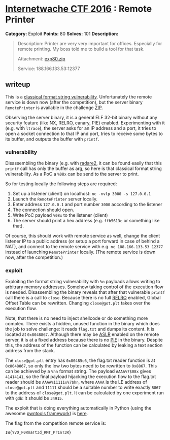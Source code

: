 # [Internetwache CTF 2016](https://ctf.internetwache.org/) : Remote Printer

**Category:** Exploit
**Points:** 80
**Solves:** 101
**Description:**

> Description: Printer are very very important for offices. Especially for remote printing. My boss told me to build a tool for that task.
>
>
> Attachment: [exp80.zip](./exp80.zip)
>
>
> Service: 188.166.133.53:12377


## writeup

This is a [classical format string vulnerability](https://crypto.stanford.edu/cs155old/cs155-spring08/papers/formatstring-1.2.pdf).
Unfortunately the remote service is down now (after the competition),
but the server binary `RemotePrinter` is available in the
challenge [ZIP](./exp80.zip).

Observing the server binary, it is a general ELF 32-bit binary without
any security feature (like NX, RELRO, canary, PIE) enabled.
Experimenting with it (e.g. with `ltrace`), the server
asks for an IP address and a port, it tries to open a socket
connection to that IP and port, tries to receive some bytes to its
buffer, and outputs the buffer with `printf`.

### vulnerability

Disassembling the binary (e.g. with
[radare2](https://github.com/radare/radare2),
it can be found easily that this `printf` call has only the
buffer as arg, so here is that classical format string vulnerability.
As a PoC a `%08x` can be send to the server to print.

So for testing locally the following steps are required:

1. Set up a listener (client) on localhost: `nc -nvlp 3000 -s 127.0.0.1`
2. Launch the `RemotePrinter` server locally.
3. Enter address `127.0.0.1` and port number `3000` according to the listener
4. The connection should open.
5. Write PoC payload `%08x` to the listener (client)
6. The server should print a hex address (e.g. `ffb5613c` or something like that).

Of course, this should work with remote service as well, change
the client listener IP to a public address (or setup a port forward
in case of behind a NAT), and connect to the remote service
with e.g. `nc 188.166.133.53 12377` instead of launching `RemotePrinter`
locally. (The remote service is down now, after the competition.)

### exploit

Exploiting the format string vulnerability with `%n` payloads allows
writing to arbitrary memory addresses. Somehow taking control of the
execution flow is needed. Disassembling the binary reveals that
after that vulnerable `printf` call there is a call to `close`.
Because there is no full
[RELRO](http://tk-blog.blogspot.hu/2009/02/relro-not-so-well-known-memory.html)
enabled, Global Offset Table can
be rewritten. Changing `close@got.plt` takes over the execution flow.

Note, that there is no need to inject shellcode or do something
more complex. There exists a hidden, unused function in the binary
which does the job to solve challenge: it reads `flag.txt` and
dumps its content. It is located at `0x8048867`. Although there
may be
[ASLR](https://en.wikipedia.org/wiki/Address_space_layout_randomization)
enabled on the remote server, it is at a fixed address
because there is no
[PIE](https://en.wikipedia.org/wiki/Position-independent_code)
in the binary. Despite this, the address
of the function can be calculated by leaking a text section address
from the stack.

The `close@got.plt` entry has `0x80485c6`, the flag.txt reader
function is at `0x8048867`, so only the low two bytes need to
be rewritten to `0x8867`. This can be achieved by a `%hn` format
string. The payload `AAAA%7$08x` gives `41414141`, so the
final payload hijacking the execution flow to the flag.txt reader
should be `AAAA%11111x%7$hn`, where `AAAA` is the LE address of
`close@got.plt` and `11111` should be a suitable number to
write exactly `8867` to the address of `close@got.plt`.
It can be calculated by one experiment run with `gdb`:
it should be `34915`.

The exploit that is doing everything automatically in Python (using
the awesome [pwntools framework](http://pwntools.com/))
is [here](./exploit_remoteprinter.py).

The flag from the competition remote service is:
```
IW{YVO_F0RmaTt3d_RMT_Pr1nT3R}
```
